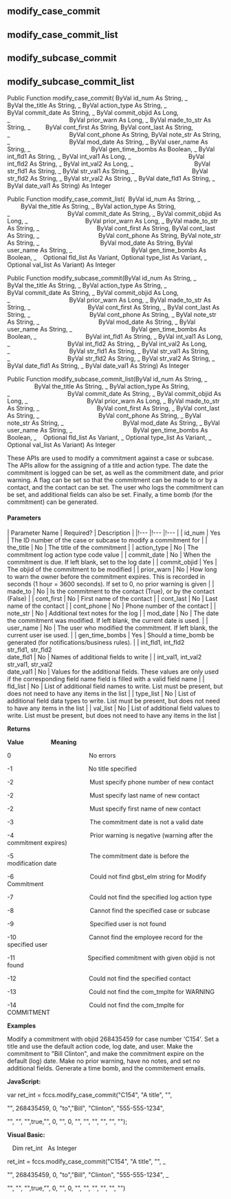 modify_case_commit
--------------------

modify_case_commit_list
-------------------------

modify_subcase_commit
-----------------------

modify_subcase_commit_list
----------------------------

Public Function modify_case_commit( ByVal id_num As String, _
                ByVal the_title As String, _
				ByVal action_type As String, _                                 
				ByVal commit_date As String, _
				ByVal commit_objid As Long, _                                  
				ByVal prior_warn As Long, _
				ByVal made_to_str As String, _        
				ByVal cont_first As String,
				ByVal cont_last As String, _                                  
				ByVal cont_phone As String,
				ByVal note_str As String, _                                  
				ByVal mod_date As String, _
				ByVal user_name As String, _                                   
				ByVal gen_time_bombs As Boolean, _
				ByVal int_fld1 As String, _
				ByVal int_val1 As Long, _                                 
				ByVal int_fld2 As String, _
				ByVal int_val2 As Long, _                                   
				ByVal str_fld1 As String, _
				ByVal str_val1 As String, _                                 
				ByVal str_fld2 As String, _
				ByVal str_val2 As String, _
				ByVal date_fld1 As String, _
				ByVal date_val1 As String) As Integer

Public Function modify_case_commit_list(  ByVal id_num As String, _
		        ByVal the_title As String, _
				ByVal action_type As String, _                                 
				ByVal commit_date As String, _
				ByVal commit_objid As Long, _                                 
				ByVal prior_warn As Long, _
				ByVal made_to_str As String, _                                 
				ByVal cont_first As String,
				ByVal cont_last As String, _                                  
				ByVal cont_phone As String,
				ByVal note_str As String, _                                   
				ByVal mod_date As String,
				ByVal user_name As String, _                                  
				ByVal gen_time_bombs As Boolean, _   
				Optional fld_list As Variant,
				Optional type_list As Variant, _
				Optional val_list As Variant) As Integer

Public Function modify_subcase_commit(ByVal id_num As String, _
                ByVal the_title As String, _
				ByVal action_type As String, _                                 
				ByVal commit_date As String, _
				ByVal commit_objid As Long, _                                  
				ByVal prior_warn As Long, _
				ByVal made_to_str As String, _                                 
				ByVal cont_first As String, _
				ByVal cont_last As String, _                                  
				ByVal cont_phone As String, _
				ByVal note_str As String, _                                  
				ByVal mod_date As String, _
				ByVal user_name As String, _                                  
				ByVal gen_time_bombs As Boolean, _                            
				ByVal int_fld1 As String, _
				ByVal int_val1 As Long, _                                 
				ByVal int_fld2 As String, _
				ByVal int_val2 As Long, _                                  
				ByVal str_fld1 As String, _
				ByVal str_val1 As String, _                                 
				ByVal str_fld2 As String, _
				ByVal str_val2 As String, _
				ByVal date_fld1 As String, _
				ByVal date_val1 As String) As Integer

Public Function modify_subcase_commit_list(ByVal id_num As String, _
                ByVal the_title As String, _
				ByVal action_type As String, _                                 
				ByVal commit_date As String, _
				ByVal commit_objid As Long, _                                  
				ByVal prior_warn As Long, _
				ByVal made_to_str As String, _                                 
				ByVal cont_first As String, _
				ByVal cont_last As String, _                                  
				ByVal cont_phone As String, _
				ByVal note_str As String, _                                  
				ByVal mod_date As String, _
				ByVal user_name As String, _                                   
				ByVal gen_time_bombs As Boolean, _   
				Optional fld_list As Variant, _
				Optional type_list As Variant, _
				Optional val_list As Variant) As Integer

These APIs are used to modify a commitment against a case or subcase. The APIs allow for the assigning of a title and action type. The date the commitment is logged can be set, as well as the commitment date, and prior warning. A flag can be set so that the commitment can be made to or by a contact, and the contact can be set. The user who logs the commitment can be set, and additional fields can also be set. Finally, a time bomb (for the commitment) can be generated.

#### Parameters

| Parameter Name | Required? | Description |
|!--- |!--- |!--- |
| id_num | Yes | The ID number of the case or subcase to modify a commitment for |
| the_title | No | The title of the commitment |
| action_type | No | The commitment log action type code value |
| commit_date | No | When the commitment is due. If left blank, set to the log date |
| commit_objid | Yes | The objid of the commitment to be modified |
| prior_warn | No | How long to warn the owner before the commitment expires. This is recorded in seconds (1 hour = 3600 seconds). If set to 0, no prior warning is given |
| made_to | No | Is the commitment to the contact (True), or by the contact (False) |
| cont_first | No | First name of the contact |
| cont_last | No | Last name of the contact |
| cont_phone | No | Phone number of the contact |
| note_str | No | Additional text notes for the log |
| mod_date | No | The date the commitment was modified. If left blank, the current date is used. |
| user_name | No | The user who modified the commitment. If left blank, the current user ise used. |
| gen_time_bombs | Yes | Should a time_bomb be generated (for notifications/business rules). |
| int_fld1, int_fld2<br>str_fld1, str_fld2<br>date_fld1 | No | Names of additional fields to write |
| int_val1, int_val2<br>str_val1, str_val2<br>date_val1 | No | Values for the additional fields. These values are only used if the corresponding field name field is filled with a valid field name |
| fld_list | No | List of additional field names to write. List must be present, but does not need to have any items in the list |
| type_list | No | List of additional field data types to write. List must be present, but does not need to have any items in the list |
| val_list | No | List of additional field values to write. List must be present, but does not need to have any items in the list |

**Returns**

**Value**                **Meaning**

0                                              No errors

-1                                             No title specified

-2                                             Must specify phone number of new contact

-2                                             Must specify last name of new contact

-2                                             Must specify first name of new contact

-3                                             The commitment date is not a valid date

-4                                             Prior warning is negative (warning after the commitment expires)

-5                                             The commitment date is before the modification date

-6                                             Could not find gbst_elm string for Modify Commitment

-7                                             Could not find the specified log action type

-8                                             Cannot find the specified case or subcase

-9                                             Specified user is not found

-10                                           Cannot find the employee record for the specified user

-11                                           Specified commitment with given objid is not found

-12                                           Could not find the specified contact

-13                                           Could not find the com_tmplte for WARNING

-14                                           Could not find the com_tmplte for COMMITMENT

**Examples**

 Modify a commitment with objid 268435459 for case number 'C154'. Set a title and use the default action code, log date, and user. Make the commitment to "Bill Clinton", and make the commitment expire on the default (log) date. Make no prior warning, have no notes, and set no additional fields. Generate a time bomb, and the commitement emails.

**JavaScript:**

var ret_int = fccs.modify_case_commit("C154", "A title", "",

"", 268435459, 0, "to","Bill", "Clinton", "555-555-1234",

"", "", "",true,"", 0, "", 0, "", "", "", "", "", "");

**Visual Basic:**

   Dim ret_int   As Integer

ret_int = fccs.modify_case_commit("C154", "A title", "", _

"", 268435459, 0, "to","Bill", "Clinton", "555-555-1234", _

"", "", "",true,"", 0, "", 0, "", "", "", "", "", "")